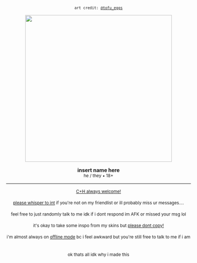 
<p align="center"><sub><code>art credit: <a href="https://x.com/tofu_eggs/status/1935662470087274619/">@tofu_eggs</a></code></sub></p>
<div align="center"><img src="https://i.postimg.cc/c4VBqp2H/ART-BY-tofu-eggs-2.png" width="400"></div>
<p align="center"><b>insert name here</b><br>
  <sub>he / they • 18+</sub></p>
<hr>
<div align="center"><sub><ins>C+H always welcome!</ins></sub><br><br>
<sub><ins>please whisper to int</ins> if you're not on my friendlist or ill probably miss ur messages....</sub><br><br>
<sub>feel free to just randomly talk to me idk if i dont respond im AFK or missed your msg lol</sub><br><br>
<sub>it's okay to take some inspo from my skins but <ins>please dont copy!</ins></sub><br><br>
<sub>i'm almost always on <ins>offline mode</ins> bc i feel awkward but you're still free to talk to me if i am</sub><br><br>
<br><sub>ok thats all idk why i made this</sub><br></div>
